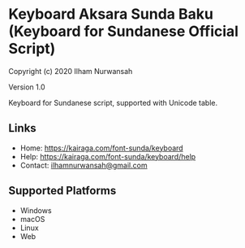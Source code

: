 Keyboard Aksara Sunda Baku (Keyboard for Sundanese Official Script)
=====================
Copyright (c) 2020 Ilham Nurwansah

Version 1.0


Keyboard for Sundanese script, supported with Unicode table.

Links
-----
* Home: https://kairaga.com/font-sunda/keyboard
* Help: https://kairaga.com/font-sunda/keyboard/help
* Contact: ilhamnurwansah@gmail.com

Supported Platforms
-------------------
 * Windows
 * macOS
 * Linux
 * Web